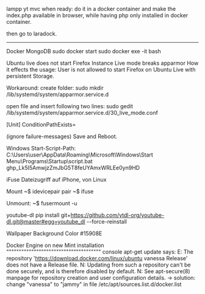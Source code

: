 lampp yt mvc
when ready: do it in a docker container and make the index.php available in browser, while having php only installed in docker container.

then go to laradock.

------------------------------

Docker MongoDB 
sudo docker start <containername>
sudo docker exe -it <containername> bash

Ubuntu live does not start Firefox Instance
  Live mode breaks apparmor
  How it effects the usage:
  User is not allowed to start Firefox on Ubuntu Live with persistent Storage.

  Workaround: 
  create folder: 
  sudo mkdir /lib/systemd/system/apparmor.service.d

  open file and insert following two lines:
  sudo gedit /lib/systemd/system/apparmor.service.d/30_live_mode.conf

[Unit]
ConditionPathExists=

  (ignore failure-messages)
  Save and Reboot.



Windows Start-Script-Path:
C:\Users\user\AppData\Roaming\Microsoft\Windows\Start Menu\Programs\Startup\script.bat
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


iFuse
Dateizugriff auf iPhone, von Linux

Mount
~$ idevicepair pair
~$ ifuse <mountingpoint>

Unmount: 
~$ fusermount -u <mountingpoint>

  
  youtube-dl
pip install git+https://github.com/ytdl-org/youtube-dl.git@master#egg=youtube_dl --force-reinstall

Wallpaper Background Color #15908E

Docker Engine on new Mint installation
""""""""""""""""""""""""""""""""""""""
console apt-get update says:
E: The repository 'https://download.docker.com/linux/ubuntu vanessa Release' does not have a Release file.
N: Updating from such a repository can't be done securely, and is therefore disabled by default.
N: See apt-secure(8) manpage for repository creation and user configuration details.
-> solution: change "vanessa" to "jammy" in file /etc/apt/sources.list.d/docker.list
